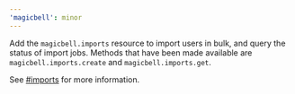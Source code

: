 ```yaml
---
'magicbell': minor
---
```


Add the `magicbell.imports` resource to import users in bulk, and query the status of import jobs. Methods that have been made available are `magicbell.imports.create` and `magicbell.imports.get`.

See [#imports](https://github.com/magicbell-io/magicbell-js/blob/main/packages/magicbell/README.md#imports) for more information.
